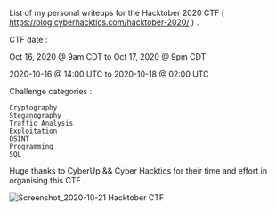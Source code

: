 List of my personal writeups for the Hacktober 2020 CTF ( https://blog.cyberhacktics.com/hacktober-2020/ ) .

CTF date : 

Oct 16, 2020 @ 9am CDT to Oct 17, 2020 @ 9pm CDT

2020-10-16 @ 14:00 UTC to 2020-10-18 @ 02:00 UTC
    
Challenge categories : 

    Cryptography
    Steganography
    Traffic Analysis
    Exploitation
    OSINT
    Programming
    SQL

Huge thanks to CyberUp && Cyber Hacktics for their time and effort in organising this CTF .

![Screenshot_2020-10-21 Hacktober CTF](https://user-images.githubusercontent.com/73142671/96647063-bec97400-1335-11eb-902a-13db2a32f44b.png)
